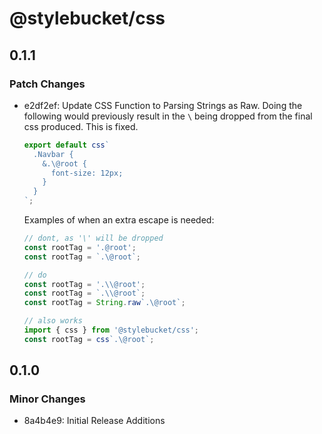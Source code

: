 # @stylebucket/css

## 0.1.1

### Patch Changes

- e2df2ef: Update CSS Function to Parsing Strings as Raw. Doing the following would previously result in the `\` being dropped from the final css produced. This is fixed.

  ```typescript
  export default css`
    .Navbar {
      &.\@root {
        font-size: 12px;
      }
    }
  `;
  ```

  Examples of when an extra escape is needed:

  ```typescript
  // dont, as '\' will be dropped
  const rootTag = '.@root';
  const rootTag = `.\@root`;

  // do
  const rootTag = '.\\@root';
  const rootTag = `.\\@root`;
  const rootTag = String.raw`.\@root`;

  // also works
  import { css } from '@stylebucket/css';
  const rootTag = css`.\@root`;
  ```

## 0.1.0

### Minor Changes

- 8a4b4e9: Initial Release Additions
